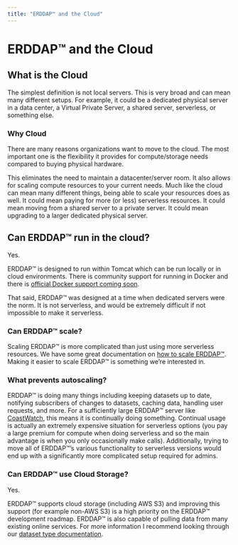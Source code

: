 ```yaml
---
title: "ERDDAP™ and the Cloud"
---
```

# ERDDAP™ and the Cloud

## What is the Cloud

The simplest definition is not local servers. This is very broad and can mean many different setups. For example, it could be a dedicated physical server in a data center, a Virtual Private Server, a shared server, serverless, or something else.

### Why Cloud

There are many reasons organizations want to move to the cloud. The most important one is the flexibility it provides for compute/storage needs compared to buying physical hardware.

This eliminates the need to maintain a datacenter/server room. It also allows for scaling compute resources to your current needs. Much like the cloud can mean many different things, being able to scale your resources does as well. It could mean paying for more (or less) serverless resources. It could mean moving from a shared server to a private server. It could mean upgrading to a larger dedicated physical server.

## Can ERDDAP™ run in the cloud?

Yes.

ERDDAP™ is designed to run within Tomcat which can be run locally or in cloud environments. There is community support for running in Docker and there is [official Docker support coming soon](https://github.com/ERDDAP/erddap/blob/main/DOCKER.md).

That said, ERDDAP™ was designed at a time when dedicated servers were the norm. It is not serverless, and would be extremely difficult if not impossible to make it serverless.

### Can ERDDAP™ scale?

Scaling ERDDAP™ is more complicated than just using more serverless resources. We have some great documentation on [how to scale ERDDAP™](https://erddap.github.io/docs/server-admin/scaling). Making it easier to scale ERDDAP™ is something we’re interested in.

### What prevents autoscaling?

ERDDAP™ is doing many things including keeping datasets up to date, notifying subscribers of changes to datasets, caching data, handling user requests, and more. For a sufficiently large ERDDAP™ server like [CoastWatch](https://coastwatch.pfeg.noaa.gov/erddap/index.html), this means it is continually doing something. Continual usage is actually an extremely expensive situation for serverless options (you pay a large premium for compute when doing serverless and so the main advantage is when you only occasionally make calls). Additionally, trying to move all of ERDDAP™’s various functionality to serverless versions would end up with a significantly more complicated setup required for admins.

### Can ERDDAP™ use Cloud Storage?

Yes.

ERDDAP™ supports cloud storage (including AWS S3) and improving this support (for example non-AWS S3) is a high priority on the ERDDAP™ development roadmap. ERDDAP™ is also capable of pulling data from many existing online services. For more information I recommend looking through our [dataset type documentation](https://erddap.github.io/docs/server-admin/datasets#detailed-descriptions-of-dataset-types).
